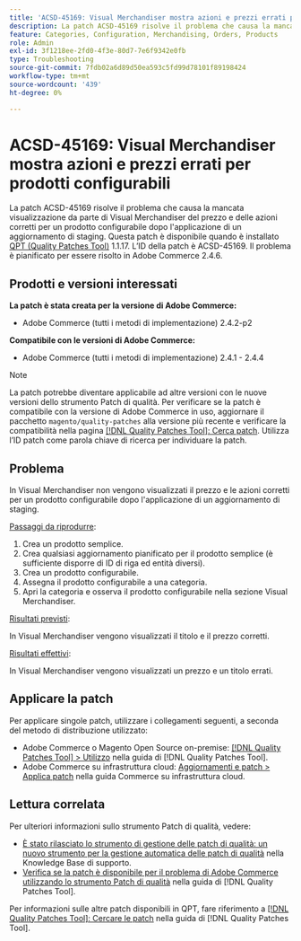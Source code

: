 ```yaml
---
title: 'ACSD-45169: Visual Merchandiser mostra azioni e prezzi errati per prodotti configurabili'
description: La patch ACSD-45169 risolve il problema che causa la mancata visualizzazione da parte di Visual Merchandiser del prezzo e delle azioni corretti per un prodotto configurabile dopo l'applicazione di un aggiornamento di staging. Questa patch è disponibile quando è installato [Quality Patches Tool (QPT)](https://experienceleague.adobe.com/en/docs/commerce-operations/tools/quality-patches-tool/quality-patches-tool-to-self-serve-quality-patches) 1.1.17. L’ID della patch è ACSD-45169. Il problema è pianificato per essere risolto in Adobe Commerce 2.4.6.
feature: Categories, Configuration, Merchandising, Orders, Products
role: Admin
exl-id: 3f1218ee-2fd0-4f3e-80d7-7e6f9342e0fb
type: Troubleshooting
source-git-commit: 7fdb02a6d89d50ea593c5fd99d78101f89198424
workflow-type: tm+mt
source-wordcount: '439'
ht-degree: 0%

---
```


# ACSD-45169: Visual Merchandiser mostra azioni e prezzi errati per prodotti configurabili

La patch ACSD-45169 risolve il problema che causa la mancata visualizzazione da parte di Visual Merchandiser del prezzo e delle azioni corretti per un prodotto configurabile dopo l&#39;applicazione di un aggiornamento di staging. Questa patch è disponibile quando è installato [QPT (Quality Patches Tool)](https://experienceleague.adobe.com/en/docs/commerce-operations/tools/quality-patches-tool/quality-patches-tool-to-self-serve-quality-patches) 1.1.17. L’ID della patch è ACSD-45169. Il problema è pianificato per essere risolto in Adobe Commerce 2.4.6.

## Prodotti e versioni interessati

**La patch è stata creata per la versione di Adobe Commerce:**

* Adobe Commerce (tutti i metodi di implementazione) 2.4.2-p2

**Compatibile con le versioni di Adobe Commerce:**

* Adobe Commerce (tutti i metodi di implementazione) 2.4.1 - 2.4.4

>[!NOTE]
>
>La patch potrebbe diventare applicabile ad altre versioni con le nuove versioni dello strumento Patch di qualità. Per verificare se la patch è compatibile con la versione di Adobe Commerce in uso, aggiornare il pacchetto `magento/quality-patches` alla versione più recente e verificare la compatibilità nella pagina [[!DNL Quality Patches Tool]: Cerca patch](https://experienceleague.adobe.com/en/docs/commerce-operations/tools/quality-patches-tool/quality-patches-tool-to-self-serve-quality-patches). Utilizza l’ID patch come parola chiave di ricerca per individuare la patch.

## Problema

In Visual Merchandiser non vengono visualizzati il prezzo e le azioni corretti per un prodotto configurabile dopo l&#39;applicazione di un aggiornamento di staging.

<u>Passaggi da riprodurre</u>:

1. Crea un prodotto semplice.
1. Crea qualsiasi aggiornamento pianificato per il prodotto semplice (è sufficiente disporre di ID di riga ed entità diversi).
1. Crea un prodotto configurabile.
1. Assegna il prodotto configurabile a una categoria.
1. Apri la categoria e osserva il prodotto configurabile nella sezione Visual Merchandiser.

<u>Risultati previsti</u>:

In Visual Merchandiser vengono visualizzati il titolo e il prezzo corretti.

<u>Risultati effettivi</u>:

In Visual Merchandiser vengono visualizzati un prezzo e un titolo errati.

## Applicare la patch

Per applicare singole patch, utilizzare i collegamenti seguenti, a seconda del metodo di distribuzione utilizzato:

* Adobe Commerce o Magento Open Source on-premise: [[!DNL Quality Patches Tool] > Utilizzo](/help/tools/quality-patches-tool/usage.md) nella guida di [!DNL Quality Patches Tool].
* Adobe Commerce su infrastruttura cloud: [Aggiornamenti e patch > Applica patch](https://experienceleague.adobe.com/docs/commerce-cloud-service/user-guide/develop/upgrade/apply-patches.html) nella guida Commerce su infrastruttura cloud.

## Lettura correlata

Per ulteriori informazioni sullo strumento Patch di qualità, vedere:

* [È stato rilasciato lo strumento di gestione delle patch di qualità: un nuovo strumento per la gestione automatica delle patch di qualità](https://experienceleague.adobe.com/en/docs/commerce-operations/tools/quality-patches-tool/quality-patches-tool-to-self-serve-quality-patches) nella Knowledge Base di supporto.
* [Verifica se la patch è disponibile per il problema di Adobe Commerce utilizzando lo strumento Patch di qualità](/help/tools/quality-patches-tool/patches-available-in-qpt/check-patch-for-magento-issue-with-magento-quality-patches.md) nella guida di [!DNL Quality Patches Tool].

Per informazioni sulle altre patch disponibili in QPT, fare riferimento a [[!DNL Quality Patches Tool]: Cercare le patch](https://experienceleague.adobe.com/tools/commerce-quality-patches/index.html) nella guida di [!DNL Quality Patches Tool].
